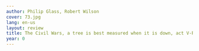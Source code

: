 ```yaml
---
author: Philip Glass, Robert Wilson
cover: 73.jpg
lang: en-us
layout: review
title: The Civil Wars, a tree is best measured when it is down, act V-Rome Section
year: 0
---
```

